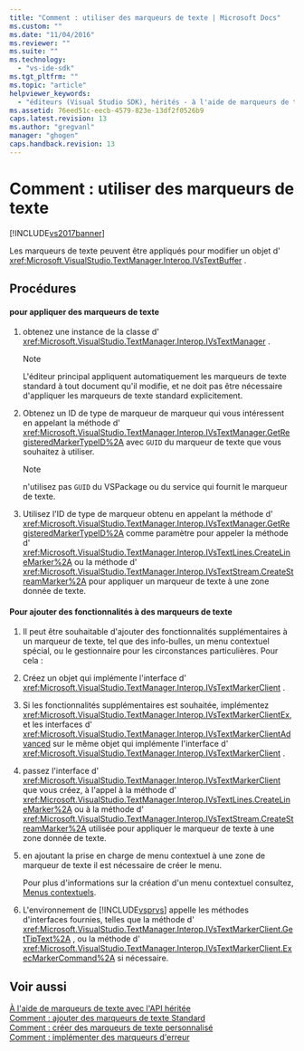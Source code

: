```yaml
---
title: "Comment : utiliser des marqueurs de texte | Microsoft Docs"
ms.custom: ""
ms.date: "11/04/2016"
ms.reviewer: ""
ms.suite: ""
ms.technology: 
  - "vs-ide-sdk"
ms.tgt_pltfrm: ""
ms.topic: "article"
helpviewer_keywords: 
  - "éditeurs (Visual Studio SDK), hérités - à l'aide de marqueurs de texte"
ms.assetid: 76eed51c-eecb-4579-823e-13df2f0526b9
caps.latest.revision: 13
ms.author: "gregvanl"
manager: "ghogen"
caps.handback.revision: 13
---
```

# Comment : utiliser des marqueurs de texte
[!INCLUDE[vs2017banner](../code-quality/includes/vs2017banner.md)]

Les marqueurs de texte peuvent être appliqués pour modifier un objet d' <xref:Microsoft.VisualStudio.TextManager.Interop.IVsTextBuffer> .  
  
## Procédures  
  
#### pour appliquer des marqueurs de texte  
  
1.  obtenez une instance de la classe d' <xref:Microsoft.VisualStudio.TextManager.Interop.IVsTextManager> .  
  
    > [!NOTE]
    >  L'éditeur principal appliquent automatiquement les marqueurs de texte standard à tout document qu'il modifie, et ne doit pas être nécessaire d'appliquer les marqueurs de texte standard explicitement.  
  
2.  Obtenez un ID de type de marqueur de marqueur qui vous intéressent en appelant la méthode d' <xref:Microsoft.VisualStudio.TextManager.Interop.IVsTextManager.GetRegisteredMarkerTypeID%2A> avec `GUID` du marqueur de texte que vous souhaitez à utiliser.  
  
    > [!NOTE]
    >  n'utilisez pas `GUID` du VSPackage ou du service qui fournit le marqueur de texte.  
  
3.  Utilisez l'ID de type de marqueur obtenu en appelant la méthode d' <xref:Microsoft.VisualStudio.TextManager.Interop.IVsTextManager.GetRegisteredMarkerTypeID%2A> comme paramètre pour appeler la méthode d' <xref:Microsoft.VisualStudio.TextManager.Interop.IVsTextLines.CreateLineMarker%2A> ou la méthode d' <xref:Microsoft.VisualStudio.TextManager.Interop.IVsTextStream.CreateStreamMarker%2A> pour appliquer un marqueur de texte à une zone donnée de texte.  
  
#### Pour ajouter des fonctionnalités à des marqueurs de texte  
  
1.  Il peut être souhaitable d'ajouter des fonctionnalités supplémentaires à un marqueur de texte, tel que des info\-bulles, un menu contextuel spécial, ou le gestionnaire pour les circonstances particulières.  Pour cela :  
  
2.  Créez un objet qui implémente l'interface d' <xref:Microsoft.VisualStudio.TextManager.Interop.IVsTextMarkerClient> .  
  
3.  Si les fonctionnalités supplémentaires est souhaitée, implémentez <xref:Microsoft.VisualStudio.TextManager.Interop.IVsTextMarkerClientEx>, et les interfaces d' <xref:Microsoft.VisualStudio.TextManager.Interop.IVsTextMarkerClientAdvanced> sur le même objet qui implémente l'interface d' <xref:Microsoft.VisualStudio.TextManager.Interop.IVsTextMarkerClient> .  
  
4.  passez l'interface d' <xref:Microsoft.VisualStudio.TextManager.Interop.IVsTextMarkerClient> que vous créez, à l'appel à la méthode d' <xref:Microsoft.VisualStudio.TextManager.Interop.IVsTextLines.CreateLineMarker%2A> ou à la méthode d' <xref:Microsoft.VisualStudio.TextManager.Interop.IVsTextStream.CreateStreamMarker%2A> utilisée pour appliquer le marqueur de texte à une zone donnée de texte.  
  
5.  en ajoutant la prise en charge de menu contextuel à une zone de marqueur de texte il est nécessaire de créer le menu.  
  
     Pour plus d'informations sur la création d'un menu contextuel consultez, [Menus contextuels](../extensibility/context-menus.md).  
  
6.  L'environnement de [!INCLUDE[vsprvs](../code-quality/includes/vsprvs_md.md)] appelle les méthodes d'interfaces fournies, telles que la méthode d' <xref:Microsoft.VisualStudio.TextManager.Interop.IVsTextMarkerClient.GetTipText%2A> , ou la méthode d' <xref:Microsoft.VisualStudio.TextManager.Interop.IVsTextMarkerClient.ExecMarkerCommand%2A> si nécessaire.  
  
## Voir aussi  
 [À l'aide de marqueurs de texte avec l'API héritée](../extensibility/using-text-markers-with-the-legacy-api.md)   
 [Comment : ajouter des marqueurs de texte Standard](../extensibility/how-to-add-standard-text-markers.md)   
 [Comment : créer des marqueurs de texte personnalisé](../extensibility/how-to-create-custom-text-markers.md)   
 [Comment : implémenter des marqueurs d'erreur](../extensibility/how-to-implement-error-markers.md)